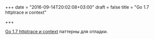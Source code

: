 +++
date = "2016-09-14T20:02:08+03:00"
draft = false
title = "Go 1.7 httptrace и context"

+++

<p><a href="http://bit.ly/2cY3bUQ">Go 1.7 httptrace и context</a> паттерны для отладки.</p>


